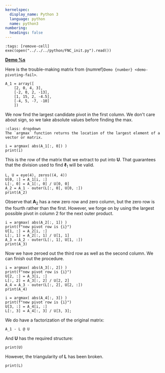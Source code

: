 ```yaml
---
kernelspec:
  display_name: Python 3
  language: python
  name: python3
numbering:
  headings: false
---
```

```{code-cell}
:tags: [remove-cell]
exec(open("../../../python/FNC_init.py").read())
```
[**Demo %s**](#demo-pivoting-fix)

Here is the trouble-making matrix from {numref}`Demo {number} <demo-pivoting-fail>`.

```{code-cell}
A_1 = array([
    [2, 0, 4, 3],
    [-2, 0, 2, -13],
    [1, 15, 2, -4.5],
    [-4, 5, -7, -10]
    ])
```

We now find the largest candidate pivot in the first column. We don't care about sign, so we take absolute values before finding the max.
```{tip}
:class: dropdown
The `argmax` function returns the location of the largest element of a vector or matrix.
```


```{code-cell}
i = argmax( abs(A_1[:, 0]) )
print(i)
```

This is the row of the matrix that we extract to put into $\mathbf{U}$. That guarantees that the division used to find $\boldsymbol{\ell}_1$ will be valid.

```{code-cell}
L, U = eye(4), zeros((4, 4))
U[0, :] = A_1[i, :]
L[:, 0] = A_1[:, 0] / U[0, 0]
A_2 = A_1 - outer(L[:, 0], U[0, :])
print(A_2)
```

Observe that $\mathbf{A}_2$ has a new zero row and zero column, but the zero row is the fourth rather than the first. However, we forge on by using the largest possible pivot in column 2 for the next outer product.

```{code-cell}
i = argmax( abs(A_2[:, 1]) ) 
print(f"new pivot row is {i}")
U[1, :] = A_2[i, :]
L[:, 1] = A_2[:, 1] / U[1, 1]
A_3 = A_2 - outer(L[:, 1], U[1, :])
print(A_3)
```
Now we have zeroed out the third row as well as the second column. We can finish out the procedure.

```{code-cell}
i = argmax( abs(A_3[:, 2]) ) 
print(f"new pivot row is {i}")
U[2, :] = A_3[i, :]
L[:, 2] = A_3[:, 2] / U[2, 2]
A_4 = A_3 - outer(L[:, 2], U[2, :])
print(A_4)
```

```{code-cell}
i = argmax( abs(A_4[:, 3]) ) 
print(f"new pivot row is {i}")
U[3, :] = A_4[i, :]
L[:, 3] = A_4[:, 3] / U[3, 3];
```

We do have a factorization of the original matrix:

```{code-cell}
A_1 - L @ U
```

And $\mathbf{U}$ has the required structure:

```{code-cell}
print(U)
```

However, the triangularity of $\mathbf{L}$ has been broken.

```{code-cell}
print(L)
```
